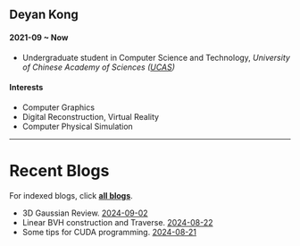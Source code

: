      
## Deyan Kong

#### 2021-09 ~ Now

 - Undergraduate student in Computer Science and Technology, *University of Chinese Academy of Sciences ([UCAS](http://www.ucas.ac.cn))*

#### Interests

 - Computer Graphics
 - Digital Reconstruction, Virtual Reality
 - Computer Physical Simulation

* * *

# Recent Blogs

For indexed blogs, click [**all blogs**](./blogs/blog_index.md).

 - 3D Gaussian Review. [2024-09-02](./blogs/blog2024/003-3DGS_review.md)
 - Linear BVH construction and Traverse. [2024-08-22](./blogs/blog2024/002-Linear_BVH.md)
 - Some tips for CUDA programming. [2024-08-21](./blogs/blog2024/001-CUDA_tips.md)

